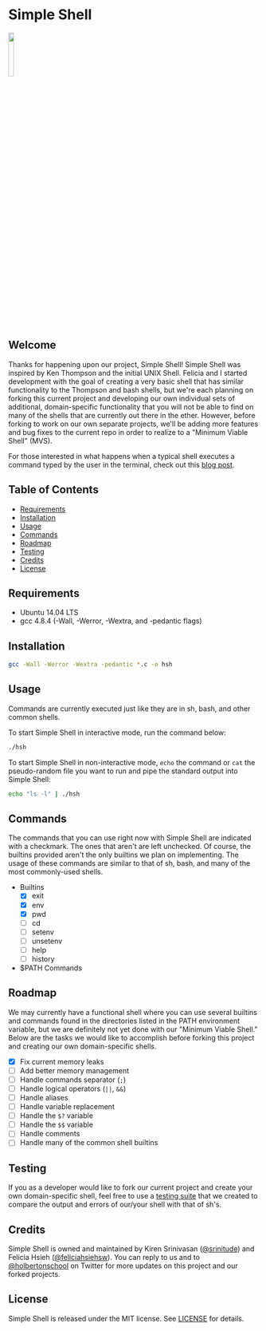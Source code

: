# Simple Shell

<img src="https://github.com/srinitude/simple_shell/blob/master/hsh.png" style="height:15%;width:15%" />

## Welcome
Thanks for happening upon our project, Simple Shell! Simple Shell was inspired by Ken Thompson and the initial UNIX Shell. Felicia and I started development with the goal of creating a very basic shell that has similar functionality to the Thompson and bash shells, but we're each planning on forking this current project and developing our own individual sets of additional, domain-specific functionality that you will not be able to find on many of the shells that are currently out there in the ether. However, before forking to work on our own separate projects, we'll be adding more features and bug fixes to the current repo in order to realize to a "Minimum Viable Shell" (MVS).

For those interested in what happens when a typical shell executes a command typed by the user in the terminal, check out this [blog post](https://medium.com/@feliciaSWE/linux-command-ls-c-930cf1d7d8a6).

## Table of Contents
* [Requirements](#requirements)
* [Installation](#installation)
* [Usage](#usage)
* [Commands](#commands)
* [Roadmap](#roadmap)
* [Testing](#testing)
* [Credits](#credits)
* [License](#license)

## Requirements
* Ubuntu 14.04 LTS
* gcc 4.8.4 (-Wall, -Werror, -Wextra, and -pedantic flags)

## Installation
```sh
gcc -Wall -Werror -Wextra -pedantic *.c -o hsh
```

## Usage
Commands are currently executed just like they are in sh, bash, and other common shells.

To start Simple Shell in interactive mode, run the command below:
```sh
./hsh
```

To start Simple Shell in non-interactive mode, `echo` the command or `cat` the pseudo-random file you want to run and pipe the standard output into Simple Shell:
```sh
echo "ls -l" | ./hsh
```

## Commands
The commands that you can use right now with Simple Shell are indicated with a checkmark. The ones that aren't are left unchecked. Of course, the builtins provided aren't the only builtins we plan on implementing. The usage of these commands are similar to that of sh, bash, and many of the most commonly-used shells.

* Builtins
  - [x] exit
  - [x] env
  - [x] pwd
  - [ ] cd
  - [ ] setenv
  - [ ] unsetenv
  - [ ] help
  - [ ] history
* $PATH Commands

## Roadmap
We may currently have a functional shell where you can use several builtins and commands found in the directories listed in the PATH environment variable, but we are definitely not yet done with our "Minimum Viable Shell." Below are the tasks we would like to accomplish before forking this project and creating our own domain-specific shells.

- [x] Fix current memory leaks
- [ ] Add better memory management
- [ ] Handle commands separator (`;`)
- [ ] Handle logical operators (`||`, `&&`)
- [ ] Handle aliases
- [ ] Handle variable replacement
- [ ] Handle the `$?` variable
- [ ] Handle the `$$` variable
- [ ] Handle comments
- [ ] Handle many of the common shell builtins

## Testing
If you as a developer would like to fork our current project and create your own domain-specific shell, feel free to use a [testing suite](https://github.com/srinitude/shellgame) that we created to compare the output and errors of our/your shell with that of sh's.

## Credits
Simple Shell is owned and maintained by Kiren Srinivasan ([@srinitude](https://twitter.com/srinitude)) and Felicia Hsieh ([@feliciahsiehsw](https://twitter.com/feliciahsiehsw)). You can reply to us and to [@holbertonschool](https://twitter.com/holbertonschool) on Twitter for more updates on this project and our forked projects.

## License
Simple Shell is released under the MIT license. See [LICENSE](https://github.com/srinitude/simple_shell/blob/master/LICENSE) for details.